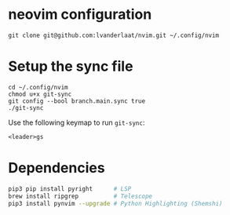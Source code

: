 # neovim configuration

    git clone git@github.com:lvanderlaat/nvim.git ~/.config/nvim

# Setup the sync file

    cd ~/.config/nvim
    chmod u+x git-sync
    git config --bool branch.main.sync true
    ./git-sync

Use the following keymap to run `git-sync`:

    <leader>gs

# Dependencies
```bash
pip3 pip install pyright      # LSP
brew install ripgrep          # Telescope
pip3 install pynvim --upgrade # Python Highlighting (Shemshi)
```

